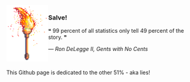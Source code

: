 <img align="left" src="https://raw.githubusercontent.com/mosioc/mosioc/main/tor.png" style="width: 110px" alt="torch">

### Salve!
❝ 99 percent of all statistics only tell 49 percent of the story. ❞
<br>
<p><i>  ― Ron DeLegge II, Gents with No Cents</i></p>
<br> 
<p align="center"></p>This Github page is dedicated to the other 51% - aka lies!</p>
